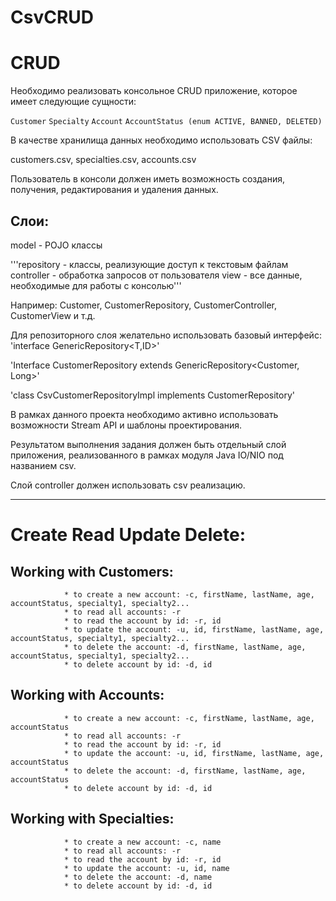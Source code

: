 # CsvCRUD
CRUD
=====================
Необходимо реализовать консольное CRUD приложение, которое имеет следующие сущности:

`Customer`
`Specialty`
`Account`
`AccountStatus (enum ACTIVE, BANNED, DELETED)`

В качестве хранилища данных необходимо использовать CSV файлы:

customers.csv, specialties.csv, accounts.csv

Пользователь в консоли должен иметь возможность создания, получения, редактирования и удаления данных.

Слои:
-------------
model - POJO классы

'''repository - классы, реализующие доступ к текстовым файлам
controller - обработка запросов от пользователя
view - все данные, необходимые для работы с консолью'''

Например: Customer, CustomerRepository, CustomerController, CustomerView и т.д.

Для репозиторного слоя желательно использовать базовый интерфейс:
'interface GenericRepository<T,ID>'

'Interface CustomerRepository extends GenericRepository<Customer, Long>'

'class CsvCustomerRepositoryImpl implements CustomerRepository'

В рамках данного проекта необходимо активно использовать возможности Stream API и шаблоны проектирования.

Результатом выполнения задания должен быть отдельный слой приложения, реализованного в рамках модуля  Java IO/NIO под названием csv. 

Слой controller должен использовать csv реализацию.

---------------------------------------------------------------------------------------------------------------------------------------------------------------------------------
Create Read Update Delete:
============================ 
Working with Customers:
----------------------
                * to create a new account: -c, firstName, lastName, age, accountStatus, specialty1, specialty2...
                * to read all accounts: -r
                * to read the account by id: -r, id
                * to update the account: -u, id, firstName, lastName, age, accountStatus, specialty1, specialty2... 
                * to delete the account: -d, firstName, lastName, age, accountStatus, specialty1, specialty2...
                * to delete account by id: -d, id
Working with Accounts:
---------------------
                * to create a new account: -c, firstName, lastName, age, accountStatus
                * to read all accounts: -r
                * to read the account by id: -r, id
                * to update the account: -u, id, firstName, lastName, age, accountStatus
                * to delete the account: -d, firstName, lastName, age, accountStatus
                * to delete account by id: -d, id
Working with Specialties:
--------------------
                * to create a new account: -c, name
                * to read all accounts: -r
                * to read the account by id: -r, id
                * to update the account: -u, id, name
                * to delete the account: -d, name
                * to delete account by id: -d, id
